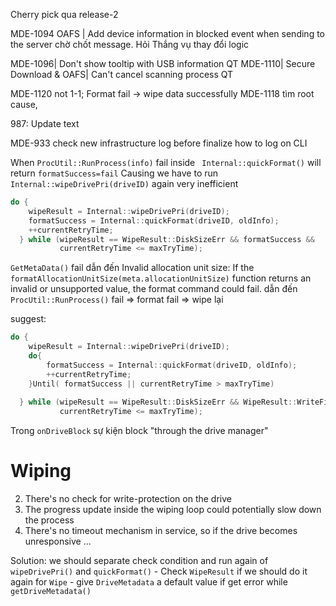 Cherry pick qua release-2

MDE-1094  OAFS | Add device information in blocked event when sending to the server 
chờ chốt message. Hỏi Thắng vụ thay đổi logic

MDE-1096| Don't show tooltip with USB information 
QT
MDE-1110| Secure Download & OAFS| Can't cancel scanning process 
QT

MDE-1120 not 1-1; Format fail → wipe data successfully
MDE-1118 tìm root cause, 



987: Update text


MDE-933 check new infrastructure log before finalize how to log on CLI


When `ProcUtil::RunProcess(info)` fail inside ` Internal::quickFormat()` will return `formatSuccess=fail`
Causing we have to run `Internal::wipeDrivePri(driveID)` again very inefficient
```cpp  
do {
    wipeResult = Internal::wipeDrivePri(driveID);
    formatSuccess = Internal::quickFormat(driveID, oldInfo);
    ++currentRetryTime;
  } while (wipeResult == WipeResult::DiskSizeErr && formatSuccess &&
           currentRetryTime <= maxTryTime);
```

`GetMetaData()` fail dẫn đến
Invalid allocation unit size: If the `formatAllocationUnitSize(meta.allocationUnitSize)` function returns an invalid or unsupported value, the format command could fail.
dẫn đến `ProcUtil::RunProcess()` fail => format fail => wipe lại

suggest:
```cpp
do {
    wipeResult = Internal::wipeDrivePri(driveID);
    do{
		formatSuccess = Internal::quickFormat(driveID, oldInfo);
		++currentRetryTime;   
    }Until( formatSuccess || currentRetryTime > maxTryTime)
    
  } while (wipeResult == WipeResult::DiskSizeErr && WipeResult::WriteFileErr &&
           currentRetryTime <= maxTryTime);
```

Trong `onDriveBlock` sự kiện block "through the drive manager"
# Wiping

2. There's no check for write-protection on the drive
3.  The progress update inside the wiping loop could potentially slow down the process
4. There's no timeout mechanism in service, so if the drive becomes unresponsive ...

Solution: 
we should separate check condition and run again of `wipeDrivePri()` and `quickFormat()`
	- Check `WipeResult` if we should do it again for `Wipe`
	- give `DriveMetadata` a default value if get error while `getDriveMetadata()`



#